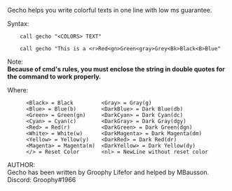 Gecho helps you write colorful texts in one line with low ms guarantee. 

Syntax: 
```
	call gecho "<COLORS> TEXT"

	call gecho "This is a <r>Red<gn>Green<gray>Grey<Bk>Black<B>Blue"
```

Note: \
	**Because of cmd's rules, you must enclose the string in double quotes for the command to work properly.**

Where: 
```
      <Black> = Black         <Gray> = Gray(g)
      <Blue> = Blue(b)        <DarkBlue> = Dark Blue(db)
      <Green> = Green(gn)     <DarkCyan> = Dark Cyan(dc)
      <Cyan> = Cyan(c)        <DarkGray> = Dark Gray(dgy)
      <Red> = Red(r)          <DarkGreen> = Dark Green(dgn)
      <White> = White(w)      <DarkMagenta> = Dark Magenta(dm)
      <Yellow> = Yellow(y)    <DarkRed> = Dark Red(dr)
      <Magenta> = Magenta(m)  <DarkYellow> = Dark Yellow(dy)
      </> = Reset Color       <nl> = NewLine without reset color
```

AUTHOR: \
	Gecho has been written by Groophy Lifefor and helped by MBausson. \
	Discord: Groophy#1966
